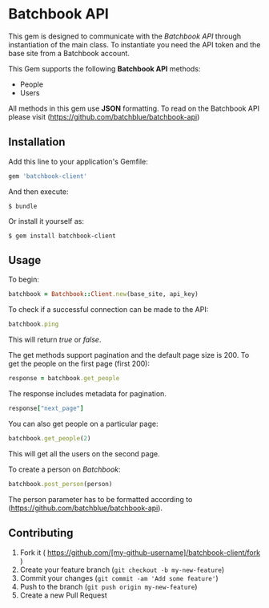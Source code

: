 # Batchbook API

This gem is designed to communicate with the *Batchbook API* through instantiation of the main class. To instantiate you need the API token and the base site from a Batchbook account.

This Gem supports the following  **Batchbook API** methods:

* People
* Users

All methods in this gem use **JSON** formatting. To read on the Batchbook API please visit (https://github.com/batchblue/batchbook-api)

## Installation

Add this line to your application's Gemfile:

```ruby
gem 'batchbook-client'
```

And then execute:

    $ bundle

Or install it yourself as:

    $ gem install batchbook-client

## Usage

To begin:

```ruby
batchbook = Batchbook::Client.new(base_site, api_key)
```
To check if a successful connection can be made to the API:

```ruby
batchbook.ping
```
This will return *true* or *false*.

The get methods support pagination and the default page size is 200.
To get the people on the first page (first 200):
```ruby
response = batchbook.get_people
```
The response includes metadata for pagination.
```ruby
response["next_page"]
```

You can also get people on a particular page:
```ruby
batchbook.get_people(2)
```
This will get all the users on the second page.

To create a person on *Batchbook*:
```ruby
batchbook.post_person(person)
```
The person parameter has to be formatted according to (https://github.com/batchblue/batchbook-api).

## Contributing

1. Fork it ( https://github.com/[my-github-username]/batchbook-client/fork )
2. Create your feature branch (`git checkout -b my-new-feature`)
3. Commit your changes (`git commit -am 'Add some feature'`)
4. Push to the branch (`git push origin my-new-feature`)
5. Create a new Pull Request
